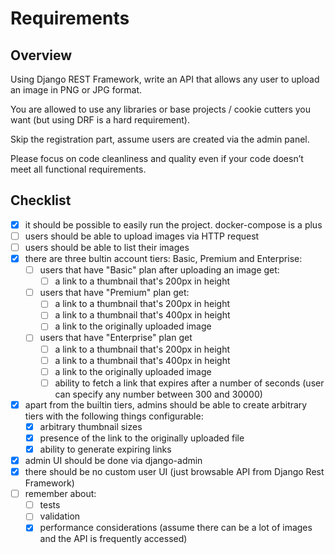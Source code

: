 # Requirements

## Overview

Using Django REST Framework, write an API that allows any user to upload an image in PNG or JPG format.

You are allowed to use any libraries or base projects / cookie cutters you want (but using DRF is a hard requirement).

Skip the registration part, assume users are created via the admin panel.

Please focus on code cleanliness and quality even if your code doesn’t meet all functional requirements.


## Checklist

- [x] it should be possible to easily run the project. docker-compose is a plus
- [ ] users should be able to upload images via HTTP request
- [ ] users should be able to list their images
- [x] there are three bultin account tiers: Basic, Premium and Enterprise:
    - [ ] users that have "Basic" plan after uploading an image get:
        - [ ] a link to a thumbnail that's 200px in height
    - [ ] users that have "Premium" plan get:
        - [ ] a link to a thumbnail that's 200px in height
        - [ ] a link to a thumbnail that's 400px in height
        - [ ] a link to the originally uploaded image
    - [ ] users that have "Enterprise" plan get
        - [ ] a link to a thumbnail that's 200px in height
        - [ ] a link to a thumbnail that's 400px in height
        - [ ] a link to the originally uploaded image
        - [ ] ability to fetch a link that expires after a number of seconds (user can specify any number between 300 and 30000)
- [x] apart from the builtin tiers, admins should be able to create arbitrary tiers with the following things configurable:
    - [x] arbitrary thumbnail sizes
    - [x] presence of the link to the originally uploaded file
    - [x] ability to generate expiring links
- [x] admin UI should be done via django-admin
- [x] there should be no custom user UI (just browsable API from Django Rest Framework)
- [ ] remember about:
    - [ ] tests
    - [ ] validation
    - [x] performance considerations (assume there can be a lot of images and the API is frequently accessed)
